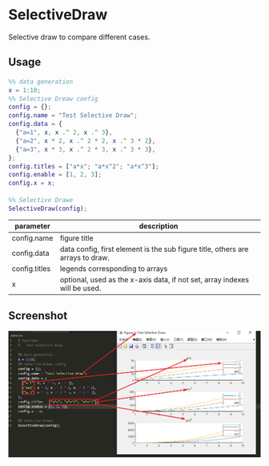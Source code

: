 # SelectiveDraw
Selective draw to compare different cases.
## Usage
```matlab
%% data generation
x = 1:10;
%% Selective Dreaw config
config = {};
config.name = "Test Selective Draw";
config.data = {
  {"a=1", x, x .^ 2, x .^ 3},
  {"a=2", x * 2, x .^ 2 * 2, x .^ 3 * 2},
  {"a=3", x * 3, x .^ 2 * 3, x .^ 3 * 3},
};
config.titles = ["a*x"; "a*x^2"; "a*x^3"];
config.enable = [1, 2, 3];
config.x = x;

%% Selective Drawe
SelectiveDraw(config);
```

| parameter     | description                                                  |
| ------------- | ------------------------------------------------------------ |
| config.name   | figure title                                                 |
| config.data   | data config, first element is the sub figure title, others are arrays to draw. |
| config.titles | legends corresponding to arrays                              |
| x             | optional, used as the x-axis data, if not set, array indexes will be used. |

## Screenshot

![screenshot](./screenshot.png)
